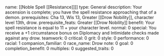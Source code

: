 name: [[Noble Spell [[Resistance]]]]
type: General
description: Your ascension is complete; you have the spell resistance approaching that of a demon.
prerequisites: Cha 13, Wis 13, Greater [[Drow Nobility]], character level 13th, drow.
prerequisite_feats: Greater [[Drow Nobility]]
benefit: Your spell resistance is equal to 11 + your character level.
normal: 0
special: You receive a +1 circumstance bonus on Diplomacy and Intimidate checks made against any drow.
teamwork: 0
critical: 0
grit: 0
style: 0
performance: 0
racial: 1
companion_familiar: 0
race_name: Drow
note: 0
goal: 0
completion_benefit: 0
multiples: 0
suggested_traits: 0
